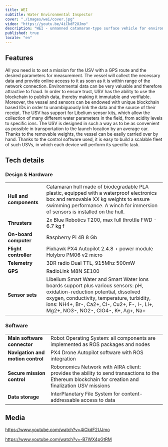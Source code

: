 ```yaml
---
title: WEI
subtitle: Water Environmental Inspector
cover: "./images/wei/cover.jpg"
video: "https://youtu.be/4iCkdF2UJmo"
description: "WEI - unmanned catamaran-type surface vehicle for environmental monitoring, equipped with compact sensors, on-board navigation and network connection and powered by secure registration of its missions and collected data on water samples. The vessel provides automatic certified measurements and can be used for environmental services and businesses that need water quality control."
published: true
locale: "en"
---
```


## Features 

<ma-section title="High level of automation">
All you need is to set a mission for the USV with a GPS route and the desired parameters for measurement. The vessel will collect the necessary data and provide online access to it as soon as it is within range of the network connection. 
</ma-section>

<ma-section title="Blockchain based security">
Environmental data can be very valuable and therefore attractive to fraud. In order to ensure trust, USV has the ability to use the blockchain to publish data, thereby making it immutable and verifiable. Moreover, the vessel and sensors can be endowed with unique blockchain based IDs in order to unambiguously link the data and the source of their receipt.
</ma-section>

<ma-section title="Wide range of water params">
The USV has support for Libelium sensor kits, which allow the collection of many different water parameters in the field, from acidity levels to specific ions. 
</ma-section>

<ma-section title="Easy to deploy">
The USV is designed in such a way as to be as convenient as possible in transportation to the launch location by an average car. Thanks to the removable weights, the vessel can be easily carried over by hand.
</ma-section>

<ma-section title="Flexibility and scalability">
Thanks to the control software used, it is easy to build a scalable fleet of such USVs, in which each device will perform its specific task.
</ma-section>

## Tech details

### Design & Hardware 

<table>
    <tbody>
        <tr>
            <td><strong>Hull and components</strong></td>
            <td>Catamaran hull made of biodegradable PLA plastic, equipped with a waterproof electronics box and removable XX kg weights to ensure swimming performance. A winch for immersion of sensors is installed on the hull.</td>
        </tr>
        <tr>
            <td><strong>Thrusters</strong></td>
            <td>2x Blue Robotics T200, max full throttle FWD - 6.7 kg f</td>
        </tr>
    <tr>
        <td><strong>On-board computer</strong></td>
        <td>Raspberry Pi 4B 8 Gb</td>
    </tr>
    <tr>
        <td><strong>Flight controller</strong></td>
        <td>Pixhawk PX4 Autopilot 2.4.8 + power module Holybro PM06 v2 micro</td>
    </tr>
    <tr>
        <td><strong>Telemetry</strong></td>
        <td>3DR radio Dual TTL, 915Mhz 500mW</td>
    </tr>
    <tr>
        <td><strong>GPS</strong></td>
        <td>RadioLink M8N SE100</td>
    </tr>
    <tr>
        <td><strong>Sensor sets</strong></td>
        <td>Libelium Smart Water and Smart Water Ions boards support plus various sensors: pH, oxidation-reduction potential, dissolved oxygen, conductivity, temperature, turbidity, ions: NH4+, Br-, Ca2+, Cl-, Cu2+, F-, I-, Li+, Mg2+, NO3-, NO2-, CIO4-, K+, Ag+, Na+</td>
    </tr>
    </tbody> 
</table>

### Software

<table>
    <tbody>
        <tr>
            <td><strong>Main software connector</strong></td>
            <td>Robot Operating System: all components are implemented as ROS packages and nodes</td>
        </tr>
         <tr>
            <td><strong>Navigation and motion control</strong></td>
            <td>PX4 Drone Autopilot software with ROS integration</td>
        </tr>
         <tr>
            <td><strong>Secure mission control</strong></td>
            <td>Robonomics Network with AIRA client: provides the ability to send transactions to the Ethereum blockchain for creation and finalization USV missions</td>
        </tr>
         <tr>
            <td><strong>Data storage</strong></td>
            <td>InterPlanetary File System for content-addressable access to data</td>
        </tr>
 </tbody> 
</table>

## Media

https://www.youtube.com/watch?v=4iCkdF2UJmo

https://www.youtube.com/watch?v=-B7WX4pGtRM

